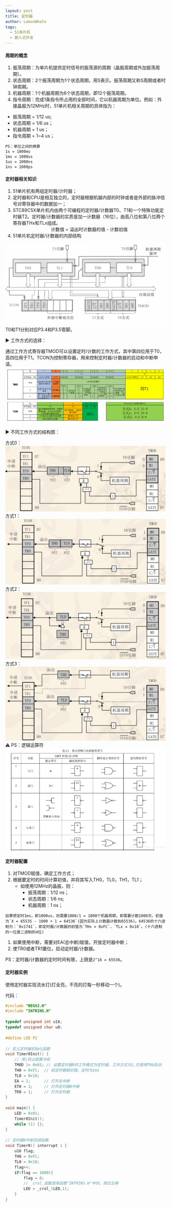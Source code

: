 ```yaml
---
layout: post
title: 定时器
author: LemonWhale
tags:
  - 51单片机
  - 嵌入式开发
---
```

#### 周期的概念
1. 振荡周期：为单片机提供定时信号的振荡源的周期（晶振周期或外加振荡周期）。    
2. 状态周期：2个振荡周期为1个状态周期，用S表示。振荡周期又称S周期或者时钟周期。  
3. 机器周期：1个机器周期为6个状态周期，即12个振荡周期。   
4. 指令周期：完成1条指令所占用的全部时间，它以机器周期为单位。例如：外接晶振为12MHz时，51单片机相关周期的具体指为：    
- 振荡周期 = 1/12 us;    
- 状态周期 = 1/6 us；    
- 机器周期 = 1 us；    
- 指令周期 = 1~4 us；   

```Plaintext
PS：单位之间的换算
1s = 1000ms
1ms = 1000us
1us = 1000ns
1ns = 1000ps
```
#### 定时器相关知识
1. 51单片机有两组定时器/计时器；    
2. 定时器和CPU是相互独立的，定时器根据机器内部的时钟或者是外部的脉冲信号对寄存器中的数据加一；   
3. STC89C5X单片机内由两个可编程的定时器/计数器T0、T1和一个特殊功能定时器T2。定时器/计数器的实质是加一计数器（16位），由高八位和第八位两个寄存器THx和TLx组成。     
	 <center>计数值 = 溢出时计数器的值 - 计数初值</center>    
1. 51单片机定时器/计数器的内部结构         

![定时器内部结构](/attachment/51/定时器结构.png)    
T0和T1分别对应P3.4和P3.5管脚。  
   
▶ 工作方式的选择：   
   
通过工作方式寄存器TMOD可以设置定时/计数的工作方式，其中第四位用于T0，高四位用于T1。TCON为控制寄存器，用来控制定时器/计数器的启动和中断申请。   
![模式选择](/attachment/51/定时器模式选择.png)
   
▶ 不同工作方式的结构图：   
   
方式0：   
![方式一](/attachment/51/定时器_方式0.png)
方式1：   
![方式二](/attachment/51/定时器_方式1.png)
方式2：   
![方式三](/attachment/51/定时器_方式2.png)
方式3：   
![方式四](/attachment/51/定时器_方式3.png)
⚠ PS：逻辑运算符    
![逻辑运算](/attachment/51/逻辑运算.png)

#### 定时器配置
1. 对TMOD赋值，确定工作方式；    
2. 根据要定时的时间计算初值，并将其写入TH0，TL0，TH1，TL1；    
	- 如使用12MHz的晶振，则：    
		- 振荡周期：1/12 ns；    
		- 状态周期：1/6 ns;     
		- 机器周期：1 ns；      

```Plaintext
如果想定时1ms，即1000us，则需要1000/1 = 1000个机器周期，即需要计数1000次，初值为`X = 65535 - 1000 + 1 = 64536`(因为实际上计数器计数到65536)。64536的十六进制为：`0x1741`，即定时器/计数器的初值为`THx = 0xFC`，`TLx = 0x18`。(十六进制的一位是二进制的4位)   
```  
1. 如果使用中断，需要对EA(总中断)赋值，开放定时器中断；    
2. 使TR0或者TR1置位，启动定时器/计数器。    
   
PS：定时器/计数器的定时时间有限，上限是`2^16 = 65536`。
#### 定时器实例
使用定时器实现流水灯(灯全亮，不亮的灯每一秒移动一个)。          
   
代码：     
```C
#include "REG52.H"
#include "INTRINS.H"

typedef unsigned int u16;
typedef unsigned char u8;

#define LED P2

// 定义定时器初始化函数
void Timer0Init() {
	// 用|防止配置冲突
    TMOD |= 0x01; // 设置定时器0的工作模式为定时器，工作方式为1,仅使用TR0启动
    TH0 = 0xFC;  // 给定时器赋初值，定时为1ms
    TL0 = 0x18;
    EA = 1;      // 打开总中断
    ET0 = 1;     // 打开定时器0中断
    TR0 = 1;     // 打开定时器
}

void main() {
	LED = 0x01;
    Timer0Init();
    while (1) {};
}

// 定时器0中断回调函数
void Timer0() interrupt 1 {
	u16 flag;
    TH0 = 0xFC;
    TL0 = 0x18;
	flag++;
	if(flag == 1000){
		flag = 0;
		// _crol_函数是库函数"INTRINS.H"中的，按位左移
		LED = _crol_(LED,1);
	}
}
```